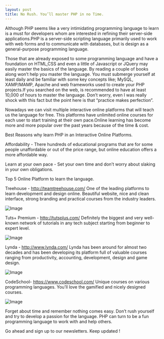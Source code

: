 ```yaml
---
layout: post
title: No Rush. You’ll master PHP in no Time.
---
```


Although PHP seems like a very intimidating programming language to learn is a must for developers whom are interested in 
refining their server-side applications.PHP is a server-side scripting language primarily used 
to work with web forms and to communicate with databases, but is design as a general-purpose programming language.

Those that are already exposed to some programming language and have a foundation on HTML,CSS and even a little of Javascript
or JQuery may easily master the basics of the language. By reading a couple of books along won’t help you master the language. 
You must submerge yourself at least daily and be familiar with some key concepts like; MySQL, XAMP/MAMP, Apache and web frameworks used to create your PHP projects.If you searched on the web, is recommended to have at least 10,000 of hours to master the language. Don’t worry, even I was really shock with this fact but the point here is that “practice makes perfection”.

Nowadays we can visit multiple interactive online platforms that will teach us the language for free. This platforms have 
unlimited online courses for each user to start training at their own pace.Online learning has become more and more popular
over the past years because of the time & cost.

Best Reasons why learn PHP in an Interactive Online Platforms.

Affordability - There hundreds of educational programs that are for some people unaffordable or out of the price range,
but online education offers a more affordable way.

Learn at your own pace - Set your own time and don’t worry about slaking in your own obligations.

Top 5 Online Platform to learn the language.


Treehouse - http://teamtreehouse.com/
One of the leading platforms to learn development and design online. Beautiful website, nice and clean interface,
strong branding and practical courses from the industry leaders.

![Image](https://farm9.staticflickr.com/8689/16877687111_2870cce352_c.jpg)

Tuts+ Premium - http://tutsplus.com/
Definitely the biggest and very well-known network of tutorials in any tech subject starting from beginner to expert level.

![Image](https://farm9.staticflickr.com/8739/16852816116_d46554fa9c_c.jpg)

Lynda - http://www.lynda.com/
Lynda has been around for almost two decades and has been developing its platform full of valuable courses ranging 
from productivity, accounting, development, design and game design.

![Image](https://farm9.staticflickr.com/8712/16877689031_3e24b016fe_c.jpg)


CodeSchool- https://www.codeschool.com/
Unique courses on various programming languages. You’ll love the gamified and nicely designed courses.

![Image](https://farm8.staticflickr.com/7592/16692575429_6bd8ec57b6_c.jpg)


Forget about time and remember nothing comes easy. Don’t rush yourself and try to develop a passion for the language.
PHP can turn to be a fun programming language to work with and help others.


Go ahead and sign up to our newsletters. Keep updated !
